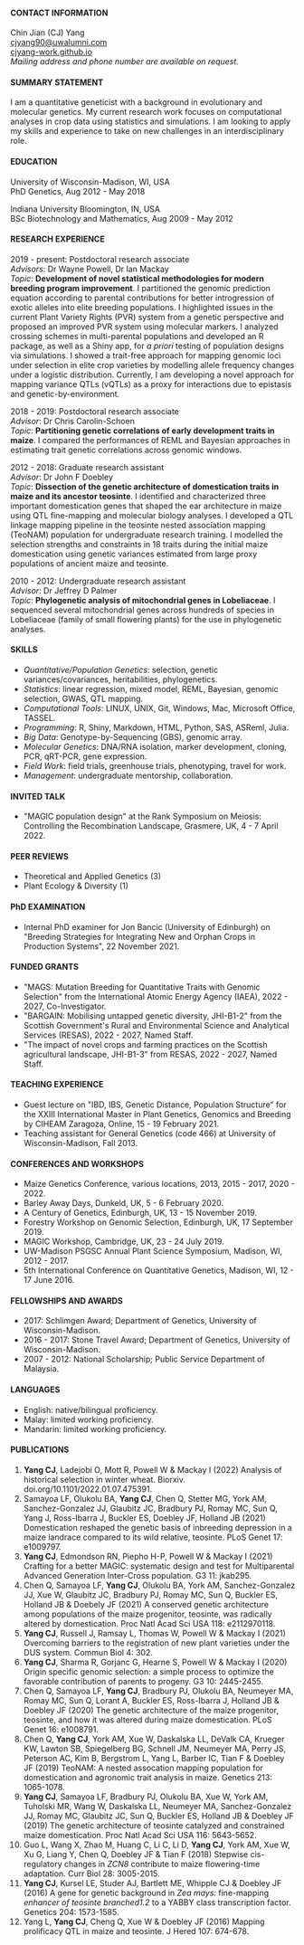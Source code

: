#### CONTACT INFORMATION
Chin Jian (CJ) Yang  
cjyang90@uwalumni.com  
[cjyang-work.github.io](https://cjyang-work.github.io)  
*Mailing address and phone number are available on request.*


#### SUMMARY STATEMENT

I am a quantitative geneticist with a background in evolutionary and molecular genetics. My current research work focuses on computational analyses in crop data using statistics and simulations. I am looking to apply my skills and experience to take on new challenges in an interdisciplinary role.  

#### EDUCATION

University of Wisconsin-Madison, WI, USA  
PhD Genetics, Aug 2012 - May 2018

Indiana University Bloomington, IN, USA  
BSc Biotechnology and Mathematics, Aug 2009 - May 2012

#### RESEARCH EXPERIENCE

2019 - present: Postdoctoral research associate  
*Advisors*: Dr Wayne Powell, Dr Ian Mackay  
*Topic*: **Development of novel statistical methodologies for modern breeding program improvement**. I partitioned the genomic prediction equation according to  parental contributions for better introgression of exotic alleles into elite breeding populations. I highlighted issues in the current Plant Variety Rights (PVR) system from a genetic perspective and proposed an improved PVR system using molecular markers. I analyzed crossing schemes in multi-parental populations and developed an R package, as well as a Shiny app, for *a priori* testing of population designs via simulations. I showed a trait-free approach for mapping genomic loci under selection in elite crop varieties by modelling allele frequency changes under a logistic distribution. Currently, I am developing a novel approach for mapping variance QTLs (vQTLs) as a proxy for interactions due to epistasis and genetic-by-environment.  

2018 - 2019: Postdoctoral research associate  
*Advisor*: Dr Chris Carolin-Schoen  
*Topic*: **Partitioning genetic correlations of early development traits in maize**. I compared the performances of REML and Bayesian approaches in estimating trait genetic correlations across genomic windows.

2012 - 2018: Graduate research assistant  
*Advisor*: Dr John F Doebley  
*Topic*: **Dissection of the genetic architecture of domestication traits in maize and its ancestor teosinte**. I identified and characterized three important domestication genes that shaped the ear architecture in maize using QTL fine-mapping and molecular biology analyses. I developed a QTL linkage mapping pipeline in the teosinte nested association mapping (TeoNAM) population for undergraduate research training. I modelled the selection strengths and constraints in 18 traits during the initial maize domestication using genetic variances estimated from large proxy populations of ancient maize and teosinte.  

2010 - 2012: Undergraduate research assistant  
*Advisor*: Dr Jeffrey D Palmer  
*Topic*: **Phylogenetic analysis of mitochondrial genes in Lobeliaceae**. I sequenced several mitochondrial genes across hundreds of species in Lobeliaceae (family of small flowering plants) for the use in phylogenetic analyses.  

#### SKILLS

* *Quantitative/Population Genetics*: selection, genetic variances/covariances, heritabilities, phylogenetics.  
* *Statistics*: linear regression, mixed model, REML, Bayesian, genomic selection, GWAS, QTL mapping.  
* *Computational Tools*: LINUX, UNIX, Git, Windows, Mac, Microsoft Office, TASSEL.  
* *Programming*: R, Shiny, Markdown, HTML, Python, SAS, ASReml, Julia.  
* *Big Data*: Genotype-by-Sequencing (GBS), genomic array.  
* *Molecular Genetics*: DNA/RNA isolation, marker development, cloning, PCR, qRT-PCR, gene expression.  
* *Field Work*: field trials, greenhouse trials, phenotyping, travel for work.  
* *Management*: undergraduate mentorship, collaboration.  

#### INVITED TALK

* "MAGIC population design" at the Rank Symposium on Meiosis: Controlling the Recombination Landscape, Grasmere, UK, 4 - 7 April 2022.  

#### PEER REVIEWS

* Theoretical and Applied Genetics (3)  
* Plant Ecology & Diversity (1)  


#### PhD EXAMINATION
* Internal PhD examiner for Jon Bancic (University of Edinburgh) on "Breeding Strategies for Integrating New and Orphan Crops in Production
Systems", 22 November 2021.  

#### FUNDED GRANTS

* "MAGS: Mutation Breeding for Quantitative Traits with Genomic Selection" from the International Atomic Energy Agency (IAEA), 2022 - 2027, Co-Investigator.  
* "BARGAIN: Mobilising untapped genetic diversity, JHI-B1-2" from the Scottish Government's Rural and Environmental Science and Analytical Services (RESAS), 2022 - 2027, Named Staff.   
* "The impact of novel crops and farming practices on the Scottish agricultural landscape, JHI-B1-3" from RESAS, 2022 - 2027, Named Staff.  


#### TEACHING EXPERIENCE

* Guest lecture on "IBD, IBS, Genetic Distance, Population Structure" for the XXIII International Master in Plant Genetics, Genomics and Breeding by CIHEAM Zaragoza, Online, 15 - 19 February 2021.  
* Teaching assistant for General Genetics (code 466) at University of Wisconsin-Madison, Fall 2013.  

#### CONFERENCES AND WORKSHOPS

* Maize Genetics Conference, various locations, 2013, 2015 - 2017, 2020 - 2022.  
* Barley Away Days, Dunkeld, UK, 5 - 6 February 2020.  
* A Century of Genetics, Edinburgh, UK, 13 - 15 November 2019.  
* Forestry Workshop on Genomic Selection, Edinburgh, UK, 17 September 2019.  
* MAGIC Workshop, Cambridge, UK, 23 - 24 July 2019.  
* UW-Madison PSGSC Annual Plant Science Symposium, Madison, WI, 2012 - 2017.  
* 5th International Conference on Quantitative Genetics, Madison, WI, 12 - 17 June 2016.  

#### FELLOWSHIPS AND AWARDS

* 2017: Schlimgen Award; Department of Genetics, University of Wisconsin-Madison.  
* 2016 - 2017: Stone Travel Award; Department of Genetics, University of Wisconsin-Madison.  
* 2007 - 2012: National Scholarship; Public Service Department of Malaysia.  

#### LANGUAGES

* English: native/bilingual proficiency.  
* Malay: limited working proficiency.  
* Mandarin: limited working proficiency.  

#### PUBLICATIONS

1. **Yang CJ**, Ladejobi O, Mott R, Powell W & Mackay I (2022) Analysis of historical selection in winter wheat. Biorxiv. doi.org/10.1101/2022.01.07.475391.  
2. Samayoa LF, Olukolu BA, **Yang CJ**, Chen Q, Stetter MG, York AM, Sanchez-Gonzalez JJ, Glaubitz JC, Bradbury PJ, Romay MC, Sun Q, Yang J, Ross-Ibarra J, Buckler ES, Doebley JF, Holland JB (2021) Domestication reshaped the genetic basis of inbreeding depression in a maize landrace compared to its wild relative, teosinte. PLoS Genet 17: e1009797.  
3. **Yang CJ**, Edmondson RN, Piepho H-P, Powell W & Mackay I (2021) Crafting for a better MAGIC: systematic design and test for Multiparental Advanced Generation Inter-Cross population. G3 11: jkab295.  
4. Chen Q, Samayoa LF, **Yang CJ**, Olukolu BA, York AM, Sanchez-Gonzalez JJ, Xue W, Glaubitz JC, Bradbury PJ, Romay MC, Sun Q, Buckler ES, Holland JB & Doebely JF (2021) A conserved genetic architecture among populations of the maize progenitor, teosinte, was radically altered by domestication. Proc Natl Acad Sci USA 118: e2112970118.  
5. **Yang CJ**, Russell J, Ramsay L, Thomas W, Powell W & Mackay I (2021) Overcoming barriers to the registration of new plant varieties under the DUS system. Commun Biol 4: 302.  
6. **Yang CJ**, Sharma R, Gorjanc G, Hearne S, Powell W & Mackay I (2020) Origin specific genomic selection: a simple process to optimize the favorable contribution of parents to progeny. G3 10: 2445-2455.  
7. Chen Q, Samayoa LF, **Yang CJ**, Bradbury PJ, Olukolu BA, Neumeyer MA, Romay MC, Sun Q, Lorant A, Buckler ES, Ross-Ibarra J, Holland JB & Doebley JF (2020) The genetic architecture of the maize progenitor, teosinte, and how it was altered during maize domestication. PLoS Genet 16: e1008791.  
8. Chen Q, **Yang CJ**, York AM, Xue W, Daskalska LL, DeValk CA, Krueger KW, Lawton SB, Spiegelberg BG, Schnell JM, Neumeyer MA, Perry JS, Peterson AC, Kim B, Bergstrom L, Yang L, Barber IC, Tian F & Doebley JF (2019) TeoNAM: A nested assocation mapping population for domestication and agronomic trait analysis in maize. Genetics 213: 1065-1078.  
9. **Yang CJ**, Samayoa LF, Bradbury PJ, Olukolu BA, Xue W, York AM, Tuholski MR, Wang W, Daskalska LL, Neumeyer MA, Sanchez-Gonzalez JJ, Romay MC, Glaubitz JC, Sun Q, Buckler ES, Holland JB & Doebley JF (2019) The genetic architecture of teosinte catalyzed and constrained maize domestication. Proc Natl Acad Sci USA 116: 5643-5652.  
10. Guo L, Wang X, Zhao M, Huang C, Li C, Li D, **Yang CJ**, York AM, Xue W, Xu G, Liang Y, Chen Q, Doebley JF & Tian F (2018) Stepwise cis-regulatory changes in *ZCN8* contribute to maize flowering-time adaptation. Curr Biol 28: 3005-2015.  
11. **Yang CJ**, Kursel LE, Studer AJ, Bartlett ME, Whipple CJ & Doebley JF (2016) A gene for genetic background in *Zea mays*: fine-mapping *enhancer of teosinte branched1.2* to a YABBY class transcription factor. Genetics 204: 1573-1585.  
12. Yang L, **Yang CJ**, Cheng Q, Xue W & Doebley JF (2016) Mapping prolificacy QTL in maize and teosinte. J Hered 107: 674-678.  